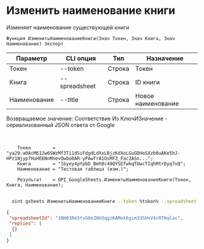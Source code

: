 ﻿---
sidebar_position: 3
---

# Изменить наименование книги
 Изменяет наименование существующей книги



`Функция ИзменитьНаименованиеКниги(Знач Токен, Знач Книга, Знач Наименование) Экспорт`

  | Параметр | CLI опция | Тип | Назначение |
  |-|-|-|-|
  | Токен | --token | Строка | Токен |
  | Книга | --spreadsheet | Строка | ID книги |
  | Наименование | --title | Строка | Новое наименование |

  
  Возвращаемое значение:   Соответствие Из КлючИЗначение - сериализованный JSON ответа от Google

<br/>




```bsl title="Пример кода"
    Токен        = "ya29.a0AcM612w6SWzMf3Ti1dSiFdgdLdXxLBjzKdXoLGuGDHoSXzb0uAKe5hJ-HPz1Njyp7HuHE6NnMnevQwbo0AR-yPAwfrA1OsMFZ_Fac2ASn...";
    Книга        = "1byey4pYpbD_Bmh0c49QYSEfwkqTUwcTIqhMtrDyq7vQ";
    Наименование = "Тестовая таблица (изм.)";

    Результат    = OPI_GoogleSheets.ИзменитьНаименованиеКниги(Токен, Книга, Наименование);
```



```sh title="Пример команды CLI"
    
  oint gsheets ИзменитьНаименованиеКниги --token %token% --spreadsheet "1Pu07Y5UiGVfW4fqfP7tcSQtdSX_2wdm2Ih23zlxJJwc" --title "Тестовая таблица (изм.)"

```

```json title="Результат"
{
 "spreadsheetId": "1NH03Re5tvG0eZ8H3qgzKAMok6gim33SHvV4cRTHqlac",
 "replies": [
  {}
 ]
}
```
